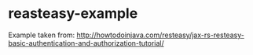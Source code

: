 # reasteasy-example

Example taken from: http://howtodoinjava.com/resteasy/jax-rs-resteasy-basic-authentication-and-authorization-tutorial/


